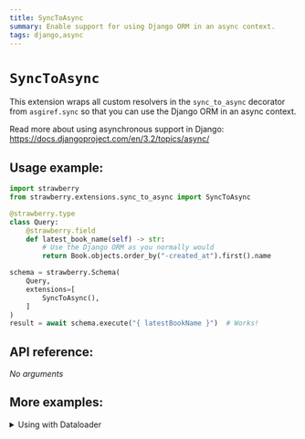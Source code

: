 ```yaml
---
title: SyncToAsync
summary: Enable support for using Django ORM in an async context.
tags: django,async
---
```


# `SyncToAsync`

This extension wraps all custom resolvers in the `sync_to_async` decorator from
`asgiref.sync` so that you can use the Django ORM in an async context.

Read more about using asynchronous support in Django: https://docs.djangoproject.com/en/3.2/topics/async/

## Usage example:

```python
import strawberry
from strawberry.extensions.sync_to_async import SyncToAsync

@strawberry.type
class Query:
    @strawberry.field
    def latest_book_name(self) -> str:
        # Use the Django ORM as you normally would
        return Book.objects.order_by("-created_at").first().name

schema = strawberry.Schema(
    Query,
    extensions=[
        SyncToAsync(),
    ]
)
result = await schema.execute("{ latestBookName }")  # Works!
```

## API reference:

_No arguments_

## More examples:

<details>
  <summary>Using with Dataloader</summary>

```python
# schema.py
import strawberry
from strawberry.extensions.sync_to_async import SyncToAsync
from strawberry.django.dataloader import create_model_load_fn

# The Django Book model definition
from books.models import Book as BookModel

@strawberry.type
class Book:
    name: str
    author: str

    @classmethod
    def from_instance(cls, instance: BookModel):
        return cls(
            name=instance.name,
            author=instance.author,
        )

@strawberry.type
class Query:
    @strawberry.field
    async def get_book(self, info, id: int) -> Book:
        book_instance = await info.context["book_loader"].load(id)
        return Book.from_instance(book_instance)

schema = strawberry.Schema(
    Query,
    extensions=[
        SyncToAsync(),
    ]
)
```

```python
# urls.py
from strawberry.django.views import GraphQLView

# Create a custom Django view to inject the loader into context
class GraphQLView(BaseGraphQLView):
    def get_context(self, request, response):
        return {
            "request": request,
            "book_loader": Dataloader(load_fn=create_model_load_fn(BookModel)),
        }

urlpatterns = [
    path("graphql/", GraphQLView.as_view(schema=schema)),
]
```

</details>
